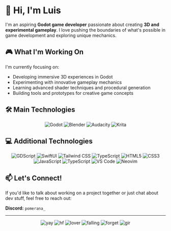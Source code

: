 # 👋 Hi, I'm Luis

I'm an aspiring **Godot game developer** passionate about creating **3D and experimental gameplay**. I love pushing the boundaries of what's possible in game development and exploring unique mechanics.

## 🎮 What I'm Working On

I'm currently focusing on:
- Developing immersive 3D experiences in Godot
- Experimenting with innovative gameplay mechanics
- Learning advanced shader techniques and procedural generation
- Building tools and prototypes for creative game concepts

## 🛠️ Main Technologies

<div align="center">

![Godot](https://img.shields.io/badge/Godot-478CBF?style=for-the-badge&logo=godot-engine&logoColor=white)
![Blender](https://img.shields.io/badge/Blender-F5792A?style=for-the-badge&logo=blender&logoColor=white)
![Audacity](https://img.shields.io/badge/Audacity-0000CC?style=for-the-badge&logo=audacity&logoColor=white)
![Krita](https://img.shields.io/badge/Krita-203759?style=for-the-badge&logo=krita&logoColor=white)

</div>


## 💻 Additional Technologies

<div align="center">

![GDScript](https://img.shields.io/badge/GDScript-478CBF?style=flat-square&logo=godot-engine&logoColor=white)
![SwiftUI](https://img.shields.io/badge/SwiftUI-FA7343?style=flat-square&logo=swift&logoColor=white)
![Tailwind CSS](https://img.shields.io/badge/Tailwind_CSS-38B2AC?style=flat-square&logo=tailwind-css&logoColor=white)
![TypeScript](https://img.shields.io/badge/TypeScript-3178C6?style=flat-square&logo=typescript&logoColor=white)
![HTML5](https://img.shields.io/badge/HTML5-E34F26?style=for-the-badge&logo=html5&logoColor=white)
![CSS3](https://img.shields.io/badge/CSS3-1572B6?style=for-the-badge&logo=css3&logoColor=white)
![JavaScript](https://img.shields.io/badge/JavaScript-F7DF1E?style=for-the-badge&logo=javascript&logoColor=black)
![TypeScript](https://img.shields.io/badge/TypeScript-3178C6?style=for-the-badge&logo=typescript&logoColor=white)
![VS Code](https://img.shields.io/badge/VS_Code-007ACC?style=flat-square&logo=visual-studio-code&logoColor=white)
![Neovim](https://img.shields.io/badge/Neovim-57A143?style=flat-square&logo=neovim&logoColor=white)

</div>

## 📫 Let's Connect!

If you'd like to talk about working on a project together or just chat about dev stuff, feel free to reach out:

**Discord:** `pomerana_`

---

<div align="center">

![yay](./Stamps/yay.gif)
![hf](./Stamps/hf.png)
![lover](./Stamps/lover.gif)
![falling](./Stamps/falling.gif)
![forget](./Stamps/forget.gif)
![gir](./Stamps/gir.gif)

</div>
